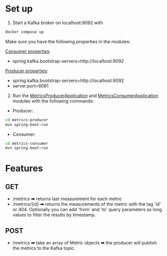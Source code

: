 # Set up

1. Start a Kafka broker on localhost:9092 with 
```bash
docker compose up
```

Make sure you have the following properties in the modules:

[Consumer properties](/task1/metrics-consumer/src/main/resources/application.properties):
- spring.kafka.bootstrap-servers=http://localhost:9092

[Producer properties](/task1/metrics-producer/src/main/resources/application.properties):
- spring.kafka.bootstrap-servers=http://localhost:9092
- server.port=8081

2. Run the [MetricsProducerApplication](/task1/metrics-producer/src/main/java/com/epam/metrics/MetricsProducerApplication.java) 
and [MetricsConsumerApplication](/task1/metrics-consumer/src/main/java/com/epam/metrics/MetricsConsumerApplication.java) modules with the following commands:
- Producer:
```bash
cd metrics-producer
mvn spring-boot:run
```
- Consumer:
```bash
cd metrics-consumer 
mvn spring-boot:run
```

# Features

## GET
- /metrics **➡** returns last measurement for each metric 
- /metrics/{id} **➡** returns the measurements of the metric with the tag 'id' or 404. 
Optionally you can add 'from' and 'to' query parameters as long values to filter the results by timestamp. 

## POST
- /metrics **➡** take an array of Metric objects **➡** the producer will publish the metrics to the Kafka topic.